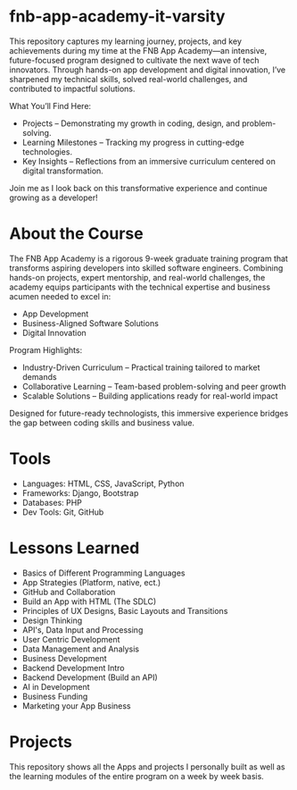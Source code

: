 # fnb-app-academy-it-varsity

This repository captures my learning journey, projects, and key achievements during my time at the FNB App Academy—an intensive, future-focused program designed to cultivate the next wave of tech innovators. Through hands-on app development and digital innovation, I’ve sharpened my technical skills, solved real-world challenges, and contributed to impactful solutions.

What You’ll Find Here:
- Projects – Demonstrating my growth in coding, design, and problem-solving.
- Learning Milestones – Tracking my progress in cutting-edge technologies.
- Key Insights – Reflections from an immersive curriculum centered on digital transformation.

Join me as I look back on this transformative experience and continue growing as a developer!

# About the Course

The FNB App Academy is a rigorous 9-week graduate training program that transforms aspiring developers into skilled software engineers. Combining hands-on projects, expert mentorship, and real-world challenges, the academy equips participants with the technical expertise and business acumen needed to excel in:

- App Development
- Business-Aligned Software Solutions
- Digital Innovation

Program Highlights:
- Industry-Driven Curriculum – Practical training tailored to market demands
- Collaborative Learning – Team-based problem-solving and peer growth
- Scalable Solutions – Building applications ready for real-world impact

Designed for future-ready technologists, this immersive experience bridges the gap between coding skills and business value.

# Tools

- Languages: HTML, CSS, JavaScript, Python
- Frameworks: Django, Bootstrap
- Databases: PHP
- Dev Tools: Git, GitHub

# Lessons Learned

- Basics of Different Programming Languages
- App Strategies (Platform, native, ect.)
- GitHub and Collaboration
- Build an App with HTML (The SDLC)
- Principles of UX Designs, Basic Layouts and Transitions
- Design Thinking
- API's, Data Input and Processing
- User Centric Development
- Data Management and Analysis
- Business Development
- Backend Development Intro
- Backend Development (Build an API)
- AI in Development
- Business Funding
- Marketing your App Business

# Projects

This repository shows all the Apps and projects I personally built as well as the learning modules of the entire program on a week by week basis.
